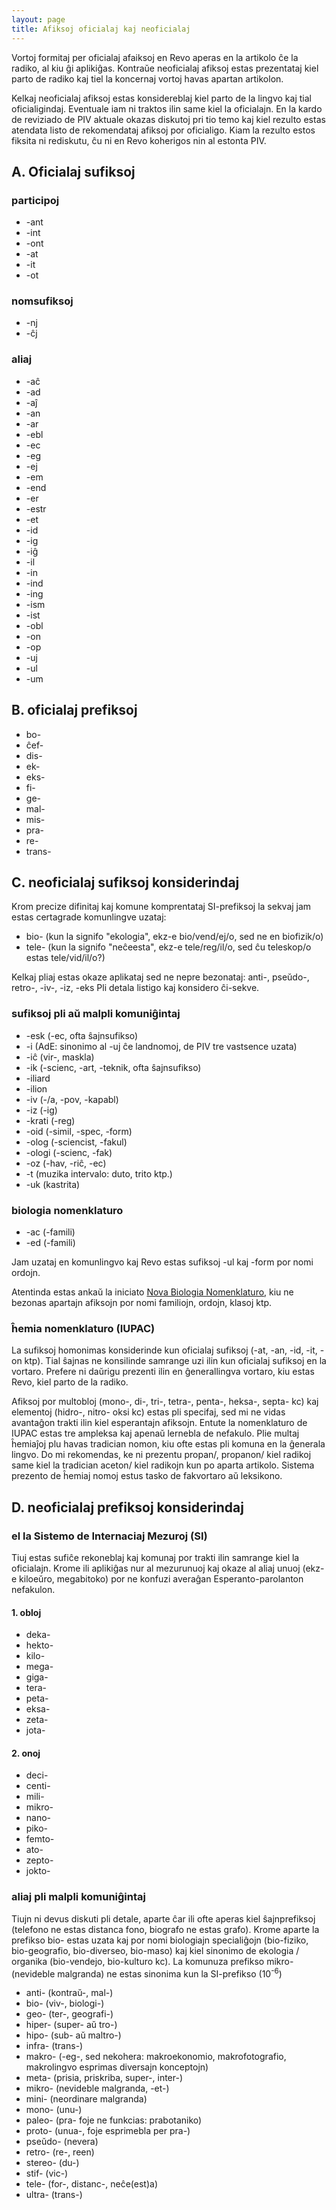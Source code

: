 ```yaml
---
layout: page
title: Afiksoj oficialaj kaj neoficialaj
---
```


Vortoj formitaj per oficialaj afaiksoj en Revo aperas en la artikolo ĉe la radiko, al kiu ĝi aplikiĝas. Kontraŭe neoficialaj afiksoj estas prezentataj kiel parto de radiko kaj tiel la koncernaj vortoj havas apartan artikolon. 

Kelkaj neoficialaj afiksoj estas konsidereblaj kiel parto de la lingvo kaj tial oficialigindaj. Eventuale iam ni traktos ilin same kiel la oficialajn. En la kardo de reviziado de PIV aktuale okazas diskutoj pri tio temo kaj kiel rezulto estas atendata listo de rekomendataj afiksoj por oficialigo. Kiam la rezulto estos fiksita ni rediskutu, ĉu ni en Revo koherigos nin al estonta PIV.

## A. Oficialaj sufiksoj

### participoj
- -ant
- -int
- -ont
- -at
- -it
- -ot

### nomsufiksoj

- -nj
- -ĉj

### aliaj
- -aĉ
- -ad
- -aĵ
- -an
- -ar
- -ebl
- -ec
- -eg
- -ej
- -em
- -end
- -er
- -estr
- -et
- -id
- -ig
- -iĝ
- -il
- -in
- -ind
- -ing
- -ism
- -ist
- -obl
- -on
- -op
- -uj
- -ul
- -um

## B. oficialaj prefiksoj

- bo-
- ĉef-
- dis-
- ek-
- eks-
- fi-
- ge-
- mal-
- mis-
- pra-
- re-
- trans-

## C. neoficialaj sufiksoj konsiderindaj

Krom precize difinitaj kaj komune komprentataj SI-prefiksoj la sekvaj jam estas certagrade komunlingve uzataj:
- bio- (kun la signifo "ekologia", ekz-e bio/vend/ej/o, sed ne en biofizik/o)
- tele- (kun la signifo "neĉeesta", ekz-e tele/reg/il/o, sed ĉu teleskop/o estas tele/vid/il/o?)

Kelkaj pliaj estas okaze aplikataj sed ne nepre bezonataj: anti-, pseŭdo-, retro-, -iv-, -iz, -eks
Pli detala listigo kaj konsidero ĉi-sekve.

### sufiksoj pli aŭ malpli komuniĝintaj

- -esk (-ec, ofta ŝajnsufikso)
- -i (AdE: sinonimo al -uj ĉe landnomoj, de PIV tre vastsence uzata)
- -iĉ (vir-, maskla)
- -ik (-scienc, -art, -teknik, ofta ŝajnsufikso)
- -iliard
- -ilion
- -iv (-/a, -pov, -kapabl)
- -iz (-ig)
- -krati (-reg)
- -oid (-simil, -spec, -form)
- -olog (-sciencist, -fakul)
- -ologi (-scienc, -fak)
- -oz (-hav, -riĉ, -ec)
- -t (muzika intervalo: duto, trito ktp.)
- -uk (kastrita)

### biologia nomenklaturo

- -ac (-famili)
- -ed (-famili)

Jam uzataj en komunlingvo kaj Revo estas sufiksoj -ul kaj -form por nomi ordojn.

Atentinda estas ankaŭ la iniciato [Nova Biologia Nomenklaturo](https://eo.wikipedia.org/wiki/Nova_Biologia_Nomenklaturo), kiu ne bezonas apartajn afiksojn por nomi familiojn, ordojn, klasoj ktp.

### ĥemia nomenklaturo (IUPAC)

La sufiksoj homonimas konsiderinde kun oficialaj sufiksoj (-at, -an, -id, -it, -on ktp). Tial ŝajnas ne konsilinde samrange uzi ilin kun oficialaj sufiksoj en la vortaro. Prefere ni daŭrigu prezenti ilin en ĝenerallingva vortaro, kiu estas Revo, kiel parto de la radiko.

Afiksoj por multobloj (mono-, di-, tri-, tetra-, penta-, heksa-, septa- kc) kaj elementoj (hidro-, nitro- oksi kc) estas pli specifaj, sed mi ne vidas avantaĝon trakti ilin kiel esperantajn afiksojn. Entute la nomenklaturo de IUPAC estas tre ampleksa kaj apenaŭ lernebla de nefakulo.
Plie multaj ĥemiaĵoj plu havas tradician nomon, kiu ofte estas pli komuna en la ĝenerala lingvo. Do mi rekomendas, ke ni prezentu propan/, propanon/ kiel radikoj same kiel la tradician aceton/ kiel
radikojn kun po aparta artikolo. Sistema prezento de ĥemiaj nomoj estus tasko de fakvortaro aŭ leksikono.


## D. neoficialaj prefiksoj konsiderindaj 

### el la Sistemo de Internaciaj Mezuroj (SI)

Tiuj estas sufiĉe rekoneblaj kaj komunaj por trakti ilin samrange kiel la oficialajn. Krome ili aplikiĝas nur al mezurunuoj kaj okaze al aliaj unuoj (ekz-e kiloeŭro, megabitoko) por ne konfuzi averaĝan Esperanto-parolanton nefakulon.

#### 1. obloj

- deka-
- hekto-
- kilo-
- mega-
- giga-
- tera-
- peta-
- eksa-
- zeta-
- jota-

#### 2. onoj

- deci-
- centi-
- mili-
- mikro-
- nano-
- piko-
- femto-
- ato-
- zepto-
- jokto-


### aliaj pli malpli komuniĝintaj

Tiujn ni devus diskuti pli detale, aparte ĉar ili ofte aperas kiel ŝajnprefiksoj (telefono ne estas distanca fono, biografo ne estas grafo). Krome aparte la prefikso bio- estas uzata kaj por nomi biologiajn specialiĝojn (bio-fiziko, bio-geografio, bio-diverseo, bio-maso) kaj kiel sinonimo de ekologia / organika (bio-vendejo, bio-kulturo kc). La komunuza prefikso mikro- (nevideble malgranda) ne estas sinonima kun la SI-prefikso (10<sup>-6</sup>)

- anti- (kontraŭ-, mal-)
- bio- (viv-, biologi-)
- geo- (ter-, geografi-)
- hiper- (super- aŭ tro-)
- hipo- (sub- aŭ maltro-)
- infra- (trans-)
- makro- (-eg-, sed nekohera: makroekonomio, makrofotografio, makrolingvo esprimas diversajn konceptojn)
- meta- (prisia, priskriba, super-, inter-)
- mikro- (nevideble malgranda, -et-)
- mini- (neordinare malgranda)
- mono- (unu-)
- paleo- (pra- foje ne funkcias: prabotaniko)
- proto- (unua-, foje esprimebla per pra-)
- pseŭdo- (nevera)
- retro- (re-, reen)
- stereo- (du-)
- stif- (vic-)
- tele- (for-, distanc-, neĉe(est)a)
- ultra- (trans-)

